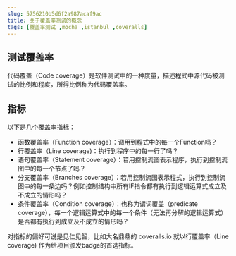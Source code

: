 ```yaml
---
slug: 5756210b5d6f2a987acaf9ac
title: 关于覆盖率测试的概念
tags: [覆盖率测试 ,mocha ,istanbul ,coveralls]
---
```


## 测试覆盖率
代码覆盖（Code coverage）是软件测试中的一种度量，描述程式中源代码被测试的比例和程度，所得比例称为代码覆盖率。

## 指标
以下是几个覆盖率指标：
* 函数覆盖率（Function coverage）：调用到程式中的每一个Function吗？
* 行覆盖率（Line coverage)：执行到程序中的每一行了吗？
* 语句覆盖率（Statement coverage）：若用控制流图表示程序，执行到控制流图中的每一个节点了吗？
* 分支覆盖率（Branches coverage）：若用控制流图表示程式，执行到控制流图中的每一条边吗？例如控制结构中所有IF指令都有执行到逻辑运算式成立及不成立的情形吗？
* 条件覆盖率（Condition coverage）：也称为谓词覆盖（predicate coverage），每一个逻辑运算式中的每一个条件（无法再分解的逻辑运算式）是否都有执行到成立及不成立的情形吗？

对指标的偏好可说是见仁见智，比如大名鼎鼎的 coveralls.io 就以行覆盖率（Line coverage) 作为给项目颁发badge的首选指标。
